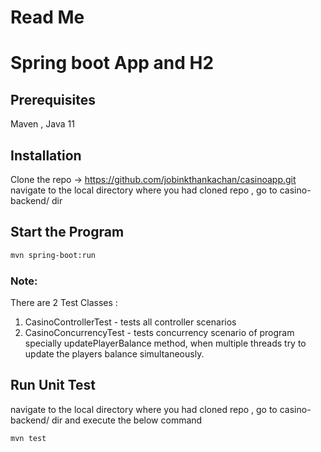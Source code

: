 # Read Me

# Spring boot App and H2

## Prerequisites

Maven , Java 11

## Installation

Clone the repo -> https://github.com/jobinkthankachan/casinoapp.git
navigate to the local directory where you had cloned repo , go to casino-backend/ dir

## Start the Program

```bash
mvn spring-boot:run
```

### Note:

There are 2 Test Classes :

1) CasinoControllerTest - tests all controller scenarios
2) CasinoConcurrencyTest - tests concurrency scenario of program specially updatePlayerBalance method, when
   multiple threads try to update the players balance simultaneously.

## Run Unit Test

navigate to the local directory where you had cloned repo , go to casino-backend/ dir and execute the below command

```bash
mvn test
```



